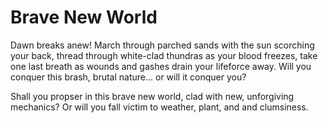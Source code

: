 # Brave New World

Dawn breaks anew! March through parched sands with the sun scorching your back, thread through white-clad thundras as your blood freezes, take one last breath as wounds and gashes drain your lifeforce away. Will you conquer this brash, brutal nature... or will it conquer you?

Shall you propser in this brave new world, clad with new, unforgiving mechanics? Or will you fall victim to weather, plant, and and clumsiness.
